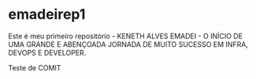 # emadeirep1
Este é meu primeiro repositório - KENETH ALVES EMADEI - O INÍCIO DE UMA GRANDE E ABENÇOADA JORNADA DE MUITO SUCESSO EM INFRA, DEVOPS E DEVELOPER.

Teste de COMIT
